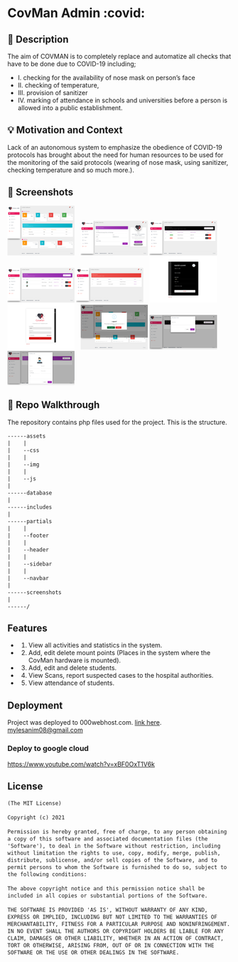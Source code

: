 # CovMan Admin :covid:

<!--- Replace <OWNER> with your Github Username and <REPOSITORY> with the name of your repository. -->
<!--- You can find both of these in the url bar when you open your repository in github. -->
<!-- ![Workflow result](https://github.com/botchway44/weather-app/workflows/Check/badge.svg) -->

## :scroll: Description

<!--- Describe your app in one or two sentences -->

The aim of COVMAN is to completely replace and automatize all checks that have to be done due to
COVID-19 including;
- I. checking for the availability of nose mask on person’s face
- II. checking of temperature,
- III. provision of sanitizer
- IV. marking of attendance in schools and universities
before a person is allowed into a public establishment.

## :bulb: Motivation and Context

Lack of an autonomous system to emphasize the obedience of COVID-19 protocols has brought about
the need for human resources to be used for the monitoring of the said protocols (wearing of nose
mask, using sanitizer, checking temperature and so much more.).

## :camera_flash: Screenshots

<!-- You can add more screenshots here if you like -->
<img src="screenshots/1.png" width="30%">&emsp;<img src="screenshots/2.png" width="30%">
<img src="screenshots/3.png" width="30%">&emsp;<img src="screenshots/4.png" width="30%">
<img src="screenshots/5.png" width="30%">&emsp;<img src="screenshots/6.png" width="30%">
<img src="screenshots/7.png" width="30%">&emsp;<img src="screenshots/8.png" width="30%">
<img src="screenshots/9.png" width="30%">&emsp;<img src="screenshots/10.png" width="30%">
## :file_folder: Repo Walkthrough

The repository contains php files used for the project. This is the structure. 

```
------assets
|    |
|    --css
|    |
|    --img
|    |
|    --js
|
------database
|
------includes
|
------partials
|    |
|    --footer
|    |
|    --header
|    |
|    --sidebar
|    |
|    --navbar
|
------screenshots
|
------/

```

## Features

- 1. View all activities and statistics in the system.
- 2. Add, edit delete mount points (Places in the system where the CovMan hardware is mounted).
- 3. Add, edit and delete students.
- 4. View Scans, report suspected cases to the hospital authorities.
- 5. View attendance of students. 

## Deployment
Project was deployed to 000webhost.com. [link here](https://covman.000webhostapp.com/).
mylesanim08@gmail.com

### Deploy to google cloud
https://www.youtube.com/watch?v=xBF0OxT1V6k


## License

```
(The MIT License)

Copyright (c) 2021

Permission is hereby granted, free of charge, to any person obtaining
a copy of this software and associated documentation files (the
'Software'), to deal in the Software without restriction, including
without limitation the rights to use, copy, modify, merge, publish,
distribute, sublicense, and/or sell copies of the Software, and to
permit persons to whom the Software is furnished to do so, subject to
the following conditions:

The above copyright notice and this permission notice shall be
included in all copies or substantial portions of the Software.

THE SOFTWARE IS PROVIDED 'AS IS', WITHOUT WARRANTY OF ANY KIND,
EXPRESS OR IMPLIED, INCLUDING BUT NOT LIMITED TO THE WARRANTIES OF
MERCHANTABILITY, FITNESS FOR A PARTICULAR PURPOSE AND NONINFRINGEMENT.
IN NO EVENT SHALL THE AUTHORS OR COPYRIGHT HOLDERS BE LIABLE FOR ANY
CLAIM, DAMAGES OR OTHER LIABILITY, WHETHER IN AN ACTION OF CONTRACT,
TORT OR OTHERWISE, ARISING FROM, OUT OF OR IN CONNECTION WITH THE
SOFTWARE OR THE USE OR OTHER DEALINGS IN THE SOFTWARE.
```
    
